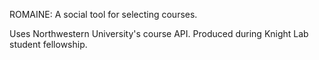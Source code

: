 ROMAINE: A social tool for selecting courses.

Uses Northwestern University's course API. Produced during Knight Lab student fellowship.